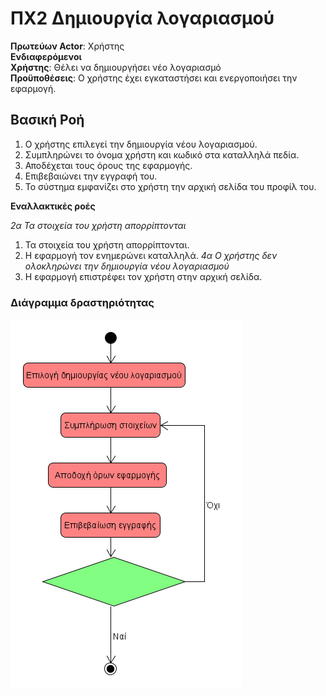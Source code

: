 # ΠΧ2 Δημιουργία λογαριασμού
**Πρωτεύων Actor**: Χρήστης   
**Ενδιαφερόμενοι**  
**Χρήστης**: Θέλει να δημιουργήσει νέο λογαριασμό  
**Προϋποθέσεις**: Ο χρήστης έχει εγκαταστήσει και ενεργοποιήσει την εφαρμογή.  
## Βασική Ροή
1. Ο χρήστης επιλεγεί την δημιουργία νέου λογαριασμού. 
2. Συμπληρώνει το όνομα χρήστη και κωδικό στα καταλληλά πεδία. 
3. Αποδέχεται τους όρους της εφαρμογής. 
4. Επιβεβαιώνει την εγγραφή του.
5. Το σύστημα εμφανίζει στο χρήστη την αρχική σελίδα του προφίλ του.

**Εναλλακτικές ροές**

*2α Τα στοιχεία του χρήστη απορρίπτονται*
1. Τα στοιχεία του χρήστη απορρίπτονται.
2. Η εφαρμογή τον ενημερώνει καταλληλά. 
*4α Ο χρήστης δεν ολοκληρώνει την δημιουργία νέου λογαριασμού*
1. Η εφαρμογή επιστρέφει τον χρήστη στην αρχική σελίδα.


### Διάγραμμα δραστηριότητας
![](uml/requirements/account_creation_activity_diagram.png)



